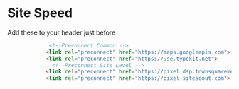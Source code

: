 # Site Speed 


Add these to your header just before </head> 


```html
             <!--Preconnect Common -->
            <link rel="preconnect" href="https://maps.googleapis.com">
            <link rel="preconnect" href="https://use.typekit.net">
              <!--Preconnect Site Level -->
            <link rel="preconnect" href="https://pixel.dsp.townsquaremedia.com">
            <link rel="preconnect" href="https://pixel.sitescout.com">
 ```
